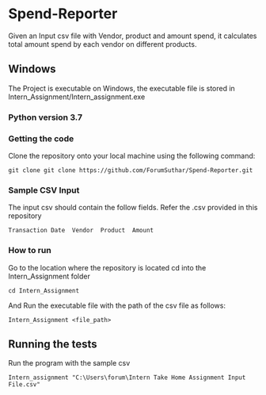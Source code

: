 # Spend-Reporter
Given an Input csv file with Vendor, product and amount spend, it calculates total amount spend by each vendor on different products.


## Windows

The Project is executable on Windows, the executable file is stored in Intern_Assignment/Intern_assignment.exe


### Python version 3.7

### Getting the code 

Clone the repository onto your local machine using the following command:

```
git clone git clone https://github.com/ForumSuthar/Spend-Reporter.git
```

### Sample CSV Input

The input csv should contain the follow fields. Refer the .csv provided in this repository

```
Transaction Date  Vendor  Product  Amount
```

### How to run

Go to the location where the repository is located cd into the Intern_Assignment folder

```
cd Intern_Assignment
```

And Run the executable file with the path of the csv file as follows:

```
Intern_Assignment <file_path>
```


## Running the tests

Run the program with the sample csv 

```
Intern_assignment "C:\Users\forum\Intern Take Home Assignment Input File.csv"
```





